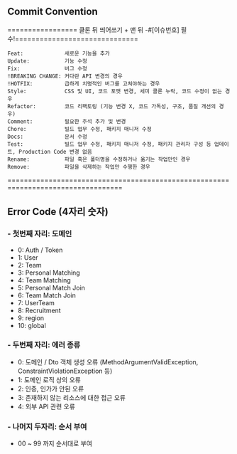 ## Commit Convention

================= 클론 뒤 띄어쓰기 + 맨 뒤 -#[이슈번호] 필수!==============================

    Feat:             새로운 기능을 추가
    Update:           기능 수정
    Fix:              버그 수정
    !BREAKING CHANGE: 커다란 API 변경의 경우
    !HOTFIX:          급하게 치명적인 버그를 고쳐야하는 경우
    Style:            CSS 및 UI, 코드 포맷 변경, 세미 콜론 누락, 코드 수정이 없는 경우
    Refactor:         코드 리팩토링 (기능 변경 X, 코드 가독성, 구조, 품질 개선의 경우)
    Comment:          필요한 주석 추가 및 변경
    Chore:            빌드 업무 수정, 패키지 매니저 수정
    Docs:             문서 수정
    Test:             빌드 업무 수정, 패키지 매니저 수정, 패키지 관리자 구성 등 업데이트, Production Code 변경 없음
    Rename:           파일 혹은 폴더명을 수정하거나 옮기는 작업만인 경우
    Remove:           파일을 삭제하는 작업만 수행한 경우
  
==================================================================================

## Error Code (4자리 숫자)

### - 첫번째 자리: 도메인

- 0: Auth / Token
- 1: User
- 2: Team
- 3: Personal Matching
- 4: Team Matching
- 5: Personal Match Join
- 6: Team Match Join
- 7: UserTeam
- 8: Recruitment
- 9: region
- 10: global

### - 두번째 자리: 에러 종류

- 0: 도메인 / Dto 객체 생성 오류 (MethodArgumentValidException, ConstraintViolationException 등)
- 1: 도메인 로직 상의 오류
- 2: 인증, 인가가 안된 오류
- 3: 존재하지 않는 리소스에 대한 접근 오류
- 4: 외부 API 관련 오류

### - 나머지 두자리: 순서 부여

- 00 ~ 99 까지 순서대로 부여